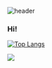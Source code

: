 ![header](https://capsule-render.vercel.app/api?type=waving&color=auto&height=250&section=header&text=Carmel%201215&fontSize=90)

### Hi!

[![Top Langs](https://github-readme-stats.vercel.app/api/top-langs/?username=Carmel1215)](https://github.com/anuraghazra/github-readme-stats)

<img src="https://capsule-render.vercel.app/api?type=waving&color=auto&height=250&section=footer"/>
